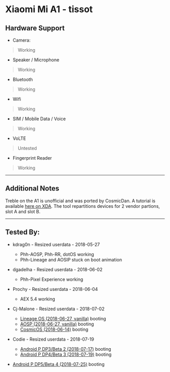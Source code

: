 # Xiaomi Mi A1 - tissot

## Hardware Support

* Camera:
> Working

* Speaker / Microphone
> Working

* Bluetooth
> Working

* Wifi
> Working

* SIM / Mobile Data / Voice
> Working

* VoLTE
> Untested

* Fingerprint Reader
> Working

***
## Additional Notes

Treble on the A1 is unofficial and was ported by CosmicDan. A tutorial is available [here on XDA](https://forum.xda-developers.com/mi-a1/how-to/treble-stock-to-treble-everything-to-t3793734). The tool repartitions devices for 2 vendor partions, slot A and slot B.


***


## Tested By:
* kdrag0n - Resized userdata - 2018-05-27
  - Phh-AOSP, Phh-RR, dotOS working
  - Phh-Lineage and AOSIP stuck on boot animation

* dgadelha - Resized userdata - 2018-06-02
  - Phh-Pixel Experience working

* Prochy - Resized userdata - 2018-06-04
  - AEX 5.4 working

* Cj-Malone - Resized userdata - 2018-07-02
  - [Lineage OS (2018-06-27, vanilla)](https://forum.xda-developers.com/project-treble/trebleenabled-device-development/lineage-phh-treble-t3767690) booting
  - [AOSP (2018-06-27, vanilla)](https://forum.xda-developers.com/project-treble/trebleenabled-device-development/experimental-phh-treble-t3709659) booting
  - [CosmicOS (2018-06-14)](https://forum.xda-developers.com/project-treble/trebleenabled-device-development/cosmic-ospulsar8-1-0201805243-2-t3794806) booting

* Codie - Resized userdata - 2018-07-19
   - [Android P DP3/Beta 2 (2018-07-17)](https://forum.xda-developers.com/mi-a1/how-to/guide-install-android-p-dp3-mi-a1-t3817937) booting
  - [Android P DP4/Beta 3 (2018-07-19)](https://forum.xda-developers.com/mi-a1/how-to/guide-install-android-p-dp3-mi-a1-t3817937) booting
 - [Android P DP5/Beta 4 (2018-07-25)](https://forum.xda-developers.com/mi-a1/how-to/guide-install-android-p-dp3-mi-a1-t3817937) booting